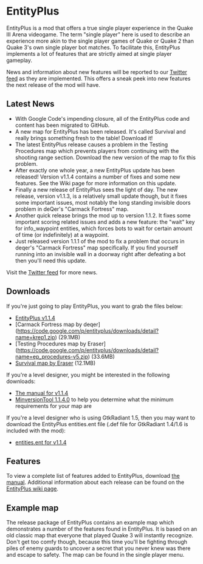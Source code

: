 # EntityPlus
EntityPlus is a mod that offers a true single player experience in the Quake III Arena videogame. The term "single player" here is used to describe an experience more akin to the single player games of Quake or Quake 2 than Quake 3's own single player bot matches. To facilitate this, EntityPlus implements a lot of features that are strictly aimed at single player gameplay.

News and information about new features will be reported to our [Twitter feed](https://twitter.com/#!/EntityPlus) as they are implemented. This offers a sneak peek into new features the next release of the mod will have.

## Latest News
* With Google Code's impending closure, all of the EntityPlus code and content has been migrated to GitHub.
* A new map for EntityPlus has been released. It's called Survival and really brings something fresh to the table! Download it!
* The latest EntityPlus release causes a problem in the Testing Procedures map which prevents players from continuing with the shooting range section. Download the new version of the map to fix this problem.
* After exactly one whole year, a new EntityPlus update has been released! Version v1.1.4 contains a number of fixes and some new features. See the Wiki page for more information on this update.
* Finally a new release of EntityPlus sees the light of day. The new release, version v1.1.3, is a relatively small update though, but it fixes some important issues, most notably the long standing invisible doors problem in deQer's "Carmack Fortress" map.
* Another quick release brings the mod up to version 1.1.2. It fixes some important scoring related issues and adds a new feature: the "wait" key for info_waypoint entities, which forces bots to wait for certain amount of time (or indefinitely) at a waypoint.
* Just released version 1.1.1 of the mod to fix a problem that occurs in deqer's "Carmack Fortress" map specifically. If you find yourself running into an invisible wall in a doorway right after defeating a bot then you'll need this update.

Visit the [Twitter feed](https://twitter.com/#!/EntityPlus) for more news. 

## Downloads

If you're just going to play EntityPlus, you want to grab the files below:
* [EntityPlus v1.1.4](https://code.google.com/p/entityplus/downloads/detail?name=entityplus-1.1.4.zip)
* [Carmack Fortress map by deqer] (https://code.google.com/p/entityplus/downloads/detail?name=krep1.zip) (29.1MB)
* [Testing Procedures map by Eraser] (https://code.google.com/p/entityplus/downloads/detail?name=ep_procedures-v5.zip) (33.6MB)
* [Survival map by Eraser](https://code.google.com/p/entityplus/downloads/detail?name=ep_survival-v1.zip) (12.1MB) 

If you're a level designer, you might be interested in the following downloads:
* [The manual for v1.1.4](https://code.google.com/p/entityplus/downloads/detail?name=manual-1.1.4.pdf)
* [MinversionTool 1.1.4.0](https://code.google.com/p/entityplus/downloads/detail?name=minversiontool-1.1.4.0.zip) to help you determine what the minimum requirements for your map are 

If you're a level designer who is using GtkRadiant 1.5, then you may want to download the EntityPlus entities.ent file (.def file for GtkRadiant 1.4/1.6 is included with the mod):
* [entities.ent for v1.1.4](https://code.google.com/p/entityplus/downloads/detail?name=entities.ent)

## Features

To view a complete list of features added to EntityPlus, download [the manual](https://code.google.com/p/entityplus/downloads/detail?name=manual-1.1.4.pdf). Additional information about each release can be found on the [EntityPlus wiki page](https://github.com/TheEnginesOfCreation/EntityPlus/blob/wiki/Index.md). 

## Example map
The release package of EntityPlus contains an example map which demonstrates a number of the features found in EntityPlus. It is based on an old classic map that everyone that played Quake 3 will instantly recognize. Don't get too comfy though, because this time you'll be fighting through piles of enemy guards to uncover a secret that you never knew was there and escape to safety. The map can be found in the single player menu. 

